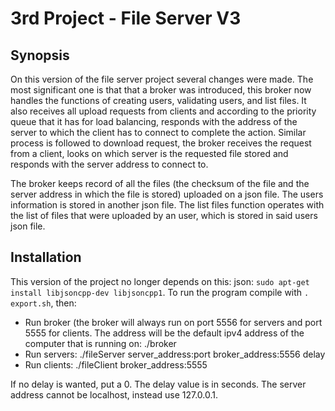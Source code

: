 # 3rd Project - File Server V3

## Synopsis

On this version of the file server project several changes were made. The most significant one is that that a broker was introduced, this broker now handles the functions of creating users, validating users, and list files. It also receives all upload requests from clients and according to the priority queue that it has for load balancing, responds with the address of the server to which the client has to connect to complete the action. Similar process is followed to download request, the broker receives the request from a client, looks on which server is the requested file stored and responds with the server address to connect to.

The broker keeps record of all the files (the checksum of the file and the server address in which the file is stored) uploaded on a json file.
The users information is stored in another json file. The list files function operates with the list of files that were uploaded by an user, which is stored in said users json file.

## Installation

This version of the project no longer depends on this: json: ```sudo apt-get install libjsoncpp-dev libjsoncpp1```.
To run the program compile with ```. export.sh```, then:
* Run broker (the broker will always run on port 5556 for servers and port 5555 for clients. The address will be the default ipv4 address of the computer that is running on: ./broker
* Run servers: ./fileServer server_address:port broker_address:5556 delay
* Run clients: ./fileClient broker_address:5555

If no delay is wanted, put a 0. The delay value is in seconds.
The server address cannot be localhost, instead use 127.0.0.1.